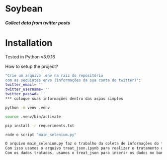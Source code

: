 # Soybean
##### Collect data from twitter posts 

# Installation

Tested in Python v3.9.16

How to setup the project?

```sh
"Crie um arquivo .env na raiz do repositório
com as sequintes envs (informações da sua conta do twitter)":
twitter_email= ''
twitter_username= ''
twitter_passwd= ''
*** coloque suas informações dentro das aspas simples
```
```sh
python -m venv .venv
```
```sh
source .venv/bin/activate
```
```sh
pip install -r requeriments.txt
```
```sh
rode o script "main_selenium.py"
```
```sh
O arquivo main_selenium.py faz o trabalho da coleta de informações do twitter e gera um json ("scrapper_soybean_twitter")
Com isso usamos o arquivo treat_json.ipynb para realizar o tratamento do texto extraído
Com os dados tratados, usamos o treat_json para inserir os dados no banco Azure
